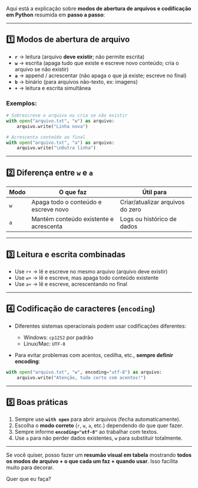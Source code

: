Aqui está a explicação sobre **modos de abertura de arquivos e codificação em Python** resumida em **passo a passo**:

---

## 1️⃣ **Modos de abertura de arquivo**

* **`r`** → leitura (arquivo **deve existir**; não permite escrita)
* **`w`** → escrita (apaga tudo que existe e escreve novo conteúdo; cria o arquivo se não existir)
* **`a`** → append / acrescentar (não apaga o que já existe; escreve no final)
* **`b`** → binário (para arquivos não-texto, ex: imagens)
* **`+`** → leitura e escrita simultânea

### Exemplos:

```python
# Sobrescreve o arquivo ou cria se não existir
with open("arquivo.txt", "w") as arquivo:
    arquivo.write("Linha nova")

# Acrescenta conteúdo ao final
with open("arquivo.txt", "a") as arquivo:
    arquivo.write("\nOutra linha")
```

---

## 2️⃣ **Diferença entre `w` e `a`**

| Modo | O que faz                              | Útil para                        |
| ---- | -------------------------------------- | -------------------------------- |
| `w`  | Apaga todo o conteúdo e escreve novo   | Criar/atualizar arquivos do zero |
| `a`  | Mantém conteúdo existente e acrescenta | Logs ou histórico de dados       |

---

## 3️⃣ **Leitura e escrita combinadas**

* Use `r+` → lê e escreve no mesmo arquivo (arquivo deve existir)
* Use `w+` → lê e escreve, mas apaga todo conteúdo existente
* Use `a+` → lê e escreve, acrescentando no final

---

## 4️⃣ **Codificação de caracteres (`encoding`)**

* Diferentes sistemas operacionais podem usar codificações diferentes:

  * Windows: `cp1252` por padrão
  * Linux/Mac: `UTF-8`
* Para evitar problemas com acentos, cedilha, etc., **sempre definir encoding**:

```python
with open("arquivo.txt", "w", encoding="utf-8") as arquivo:
    arquivo.write("Atenção, tudo certo com acentos!")
```

---

## 5️⃣ **Boas práticas**

1. Sempre use **`with open`** para abrir arquivos (fecha automaticamente).
2. Escolha o **modo correto** (`r`, `w`, `a`, etc.) dependendo do que quer fazer.
3. Sempre informe **`encoding="utf-8"`** ao trabalhar com textos.
4. Use `a` para não perder dados existentes, `w` para substituir totalmente.

---

Se você quiser, posso fazer um **resumão visual em tabela** mostrando **todos os modos de arquivo + o que cada um faz + quando usar**. Isso facilita muito para decorar.

Quer que eu faça?
